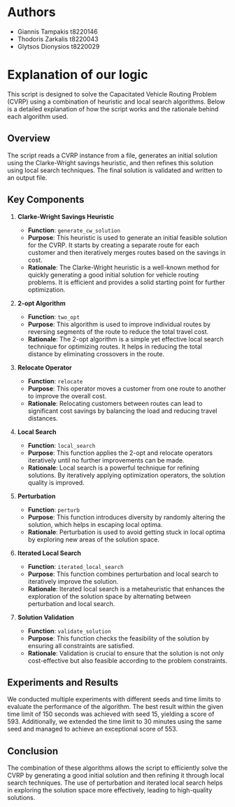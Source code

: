 # Authors

- Giannis Tampakis t8220146
- Thodoris Zarkalis t8220043
- Glytsos Dionysios t8220029

# Explanation of our logic

This script is designed to solve the Capacitated Vehicle Routing Problem (CVRP) using a combination of heuristic and local search algorithms. Below is a detailed explanation of how the script works and the rationale behind each algorithm used.

## Overview

The script reads a CVRP instance from a file, generates an initial solution using the Clarke-Wright savings heuristic, and then refines this solution using local search techniques. The final solution is validated and written to an output file.

## Key Components

1. **Clarke-Wright Savings Heuristic**
   - **Function**: `generate_cw_solution`
   - **Purpose**: This heuristic is used to generate an initial feasible solution for the CVRP. It starts by creating a separate route for each customer and then iteratively merges routes based on the savings in cost.
   - **Rationale**: The Clarke-Wright heuristic is a well-known method for quickly generating a good initial solution for vehicle routing problems. It is efficient and provides a solid starting point for further optimization.

2. **2-opt Algorithm**
   - **Function**: `two_opt`
   - **Purpose**: This algorithm is used to improve individual routes by reversing segments of the route to reduce the total travel cost.
   - **Rationale**: The 2-opt algorithm is a simple yet effective local search technique for optimizing routes. It helps in reducing the total distance by eliminating crossovers in the route.

3. **Relocate Operator**
   - **Function**: `relocate`
   - **Purpose**: This operator moves a customer from one route to another to improve the overall cost.
   - **Rationale**: Relocating customers between routes can lead to significant cost savings by balancing the load and reducing travel distances.

4. **Local Search**
   - **Function**: `local_search`
   - **Purpose**: This function applies the 2-opt and relocate operators iteratively until no further improvements can be made.
   - **Rationale**: Local search is a powerful technique for refining solutions. By iteratively applying optimization operators, the solution quality is improved.

5. **Perturbation**
   - **Function**: `perturb`
   - **Purpose**: This function introduces diversity by randomly altering the solution, which helps in escaping local optima.
   - **Rationale**: Perturbation is used to avoid getting stuck in local optima by exploring new areas of the solution space.

6. **Iterated Local Search**
   - **Function**: `iterated_local_search`
   - **Purpose**: This function combines perturbation and local search to iteratively improve the solution.
   - **Rationale**: Iterated local search is a metaheuristic that enhances the exploration of the solution space by alternating between perturbation and local search.

7. **Solution Validation**
   - **Function**: `validate_solution`
   - **Purpose**: This function checks the feasibility of the solution by ensuring all constraints are satisfied.
   - **Rationale**: Validation is crucial to ensure that the solution is not only cost-effective but also feasible according to the problem constraints.

## Experiments and Results

We conducted multiple experiments with different seeds and time limits to evaluate the performance of the algorithm. The best result within the given time limit of 150 seconds was achieved with seed 15, yielding a score of 593. Additionally, we extended the time limit to 30 minutes using the same seed and managed to achieve an exceptional score of 553.

## Conclusion

The combination of these algorithms allows the script to efficiently solve the CVRP by generating a good initial solution and then refining it through local search techniques. The use of perturbation and iterated local search helps in exploring the solution space more effectively, leading to high-quality solutions. 